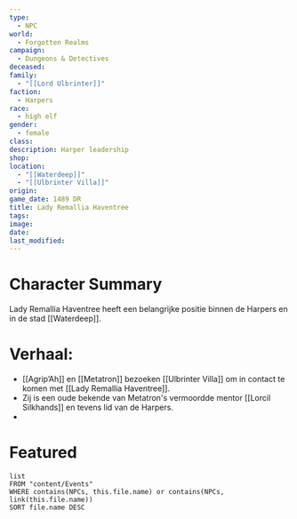 ```yaml
---
type:
  - NPC
world:
  - Forgotten Realms
campaign:
  - Dungeons & Detectives
deceased: 
family:
  - "[[Lord Ulbrinter]]"
faction:
  - Harpers
race:
  - high elf
gender:
  - female
class: 
description: Harper leadership
shop: 
location:
  - "[[Waterdeep]]"
  - "[[Ulbrinter Villa]]"
origin: 
game_date: 1489 DR
title: Lady Remallia Haventree
tags: 
image: 
date: 
last_modified:
---
```

# Character Summary
Lady Remallia Haventree heeft een belangrijke positie binnen de Harpers en in de stad [[Waterdeep]]. 

# Verhaal:
- [[Agrip’Ah]] en [[Metatron]] bezoeken [[Ulbrinter Villa]] om in contact te komen met [[Lady Remallia Haventree]].
- Zij is een oude bekende van Metatron's vermoordde mentor [[Lorcil Silkhands]]  en tevens lid van de Harpers. 
- 
# Featured
```dataview
list
FROM "content/Events"
WHERE contains(NPCs, this.file.name) or contains(NPCs, link(this.file.name))
SORT file.name DESC
```

